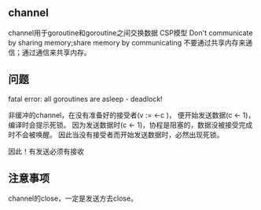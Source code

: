 ## channel
channel用于goroutine和goroutine之间交换数据
CSP模型
Don't communicate by sharing memory;share memory by communicating
不要通过共享内存来通信；通过通信来共享内存。


## 问题
fatal error: all goroutines are asleep - deadlock!

非缓冲的channel，在没有准备好的接受者(v := <-c )， 便开始发送数据(c <- 1)，编译时会提示死锁。
因为发送数据时(c <- 1)，协程是阻塞的，数据没被接受完成时不会被唤醒。
因此当没有接受者而开始发送数据时，必然出现死锁。

因此！有发送必须有接收


## 注意事项
channel的close，一定是发送方去close。
